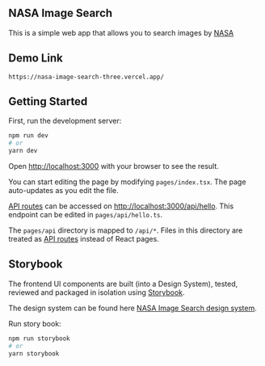 ## NASA Image Search

This is a simple web app that allows you to search images by [NASA](https://www.nasa.gov/)

## Demo Link

```
https://nasa-image-search-three.vercel.app/
```

## Getting Started

First, run the development server:

```bash
npm run dev
# or
yarn dev
```

Open [http://localhost:3000](http://localhost:3000) with your browser to see the result.

You can start editing the page by modifying `pages/index.tsx`. The page auto-updates as you edit the file.

[API routes](https://nextjs.org/docs/api-routes/introduction) can be accessed on [http://localhost:3000/api/hello](http://localhost:3000/api/hello). This endpoint can be edited in `pages/api/hello.ts`.

The `pages/api` directory is mapped to `/api/*`. Files in this directory are treated as [API routes](https://nextjs.org/docs/api-routes/introduction) instead of React pages.

## Storybook

The frontend UI components are built (into a Design System), tested, reviewed and packaged in isolation using [Storybook](https://storybook.js.org/).

The design system can be found here [NASA Image Search design system](https://6367f0aed37a0a2c90b92438-vtljkbsxjg.chromatic.com/?path=/story/nasa-image-search-introduction--page).

Run story book:

```bash
npm run storybook
# or
yarn storybook
```